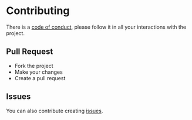 # Contributing
There is a [code of conduct](https://github.com/pedro-isacss/jpage/blob/master/CODE_OF_CONDUCT.md), please follow it in all your interactions with the project.

## Pull Request
- Fork the project
- Make your changes
- Create a pull request

## Issues
You can also contribute creating [issues](https://github.com/pedro-isacss/jpage/issues).
